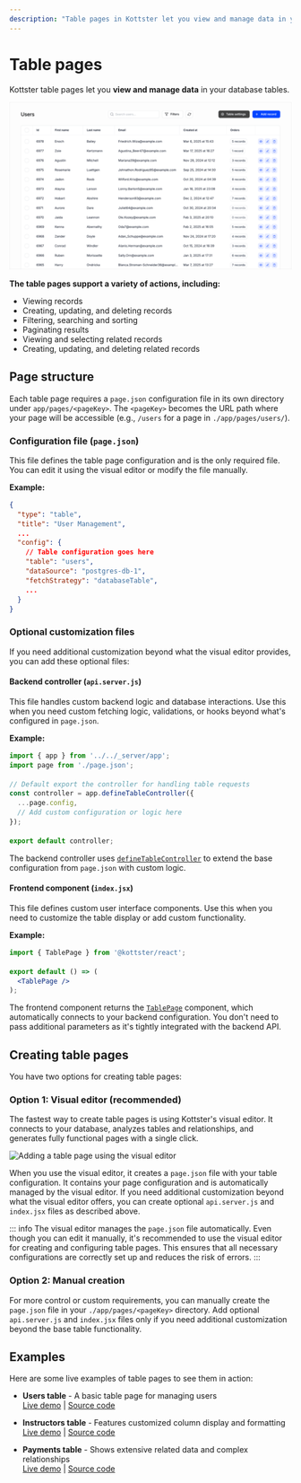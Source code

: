 ```yaml
---
description: "Table pages in Kottster let you view and manage data in your database tables. Learn how to create and configure them."
---
```


# Table pages

Kottster table pages let you **view and manage data** in your database tables.

![Table features in Kottster](table-explanation.png)

**The table pages support a variety of actions, including:**

- Viewing records
- Creating, updating, and deleting records
- Filtering, searching and sorting
- Paginating results
- Viewing and selecting related records
- Creating, updating, and deleting related records

## Page structure

Each table page requires a `page.json` configuration file in its own directory under `app/pages/<pageKey>`. The `<pageKey>` becomes the URL path where your page will be accessible (e.g., `/users` for a page in `./app/pages/users/`).

### Configuration file (`page.json`)
This file defines the table page configuration and is the only required file. You can edit it using the visual editor or modify the file manually.

**Example:**

```json [app/pages/users/page.json]
{
  "type": "table",
  "title": "User Management",
  ...
  "config": {
    // Table configuration goes here
    "table": "users",
    "dataSource": "postgres-db-1",
    "fetchStrategy": "databaseTable",
    ...
  }
}
```

### Optional customization files

If you need additional customization beyond what the visual editor provides, you can add these optional files:

#### Backend controller (`api.server.js`)
This file handles custom backend logic and database interactions. Use this when you need custom fetching logic, validations, or hooks beyond what's configured in `page.json`.

**Example:**

```js [app/pages/users/api.server.js]
import { app } from '../../_server/app';
import page from './page.json';

// Default export the controller for handling table requests
const controller = app.defineTableController({
  ...page.config,
  // Add custom configuration or logic here
});

export default controller;
```

The backend controller uses [`defineTableController`](./configuration/api.md) to extend the base configuration from `page.json` with custom logic.

#### Frontend component (`index.jsx`)
This file defines custom user interface components. Use this when you need to customize the table display or add custom functionality.

**Example:**

```jsx [app/pages/users/index.jsx]
import { TablePage } from '@kottster/react'; 

export default () => (
  <TablePage />
);
```

The frontend component returns the [`TablePage`](../ui/table-page-component.md) component, which automatically connects to your backend configuration. You don't need to pass additional parameters as it's tightly integrated with the backend API.

## Creating table pages

You have two options for creating table pages:

### Option 1: Visual editor (recommended)

The fastest way to create table pages is using Kottster's visual editor. It connects to your database, analyzes tables and relationships, and generates fully functional pages with a single click.

![Adding a table page using the visual editor](./adding-table-page.png)

When you use the visual editor, it creates a `page.json` file with your table configuration. It contains your page configuration and is automatically managed by the visual editor. If you need additional customization beyond what the visual editor offers, you can create optional `api.server.js` and `index.jsx` files as described above.

::: info
The visual editor manages the `page.json` file automatically. Even though you can edit it manually, it's recommended to use the visual editor for creating and configuring table pages. This ensures that all necessary configurations are correctly set up and reduces the risk of errors.
:::

### Option 2: Manual creation

For more control or custom requirements, you can manually create the `page.json` file in your `./app/pages/<pageKey>` directory. Add optional `api.server.js` and `index.jsx` files only if you need additional customization beyond the base table functionality.

## Examples

Here are some live examples of table pages to see them in action:

* **Users table** - A basic table page for managing users  
  [Live demo](https://demo.kottster.app/users) | [Source code](https://github.com/kottster/live-demo/tree/main/app/pages/users)

* **Instructors table** - Features customized column display and formatting  
  [Live demo](https://demo.kottster.app/instructors) | [Source code](https://github.com/kottster/live-demo/tree/main/app/pages/instructors)

* **Payments table** - Shows extensive related data and complex relationships  
  [Live demo](https://demo.kottster.app/payments) | [Source code](https://github.com/kottster/live-demo/tree/main/app/pages/payments)
